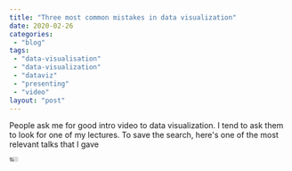 ```yaml
---
title: "Three most common mistakes in data visualization"
date: 2020-02-26
categories: 
 - "blog"
tags: 
 - "data-visualisation"
 - "data-visualization"
 - "dataviz"
 - "presenting"
 - "video"
layout: "post"
---
```


People ask me for good intro video to data visualization. I tend to ask them to look for one of my lectures. To save the search, here's one of the most relevant talks that I gave

<iframe width="16" height="9" src="https://www.youtube.com/embed/3btpy146nGc" frameborder="0" allow="accelerometer; autoplay; clipboard-write; encrypted-media; gyroscope; picture-in-picture; web-share" referrerpolicy="strict-origin-when-cross-origin" allowfullscreen></iframe>
